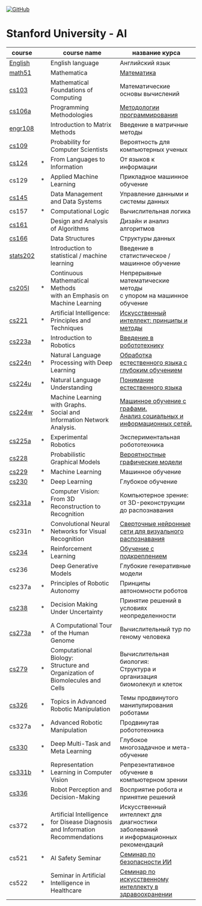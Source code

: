 [![GitHub](https://github.com/AlexandrParkhomenko/ml/blob/main/LicenseStanford.svg)]()
# Stanford University - AI

course                                            | |  course name                                           | название курса
------------------------------------------------  |-| -----------                                            | --------------
[English](https://elt.oup.com/student/englishfile/?cc=ru&selLanguage=ru)  | | English language                                            | Английский язык
[math51](https://web.stanford.edu/class/math51/)  | | Mathematica                                            | [Математика](https://github.com/AlexandrParkhomenko/ai/tree/main/math51)
 [cs103](https://web.stanford.edu/class/cs103/)   | | Mathematical Foundations of Computing                  | Математические основы вычислений
 [cs106a](https://web.stanford.edu/class/cs106a/) | | Programming Methodologies | [Методологии программирования](https://github.com/AlexandrParkhomenko/ai/tree/main/cs106a)
[engr108](https://stanford.edu/class/engr108/)    | | Introduction to Matrix Methods | Введение в матричные методы
 [cs109](https://web.stanford.edu/class/cs109/)   | | Probability for Computer Scientists                    | Вероятность для компьютерных ученых
 [cs124](https://web.stanford.edu/class/cs124/)   |*| From Languages to Information                          | От языков к информации
 cs129[](https://web.stanford.edu/class/cs129/)   |*| Applied Machine Learning                               | Прикладное машинное обучение
 [cs145](https://cs145-fa20.github.io/)           | | Data Management and Data Systems                       | Управление данными и системы данных
 cs157[](https://web.stanford.edu/class/cs157/)   |*| Computational Logic                                    | Вычислительная логика
 [cs161](https://web.stanford.edu/class/cs161/)   | | Design and Analysis of Algorithms                      | Дизайн и анализ алгоритмов
 [cs166](https://web.stanford.edu/class/cs166/)   | | Data Structures                                        | Структуры данных
[stats202](https://stats-202.github.io/)          | | Introduction to statistical / machine learning         | Введение в статистическое / машинное обучение
 [cs205l](https://web.stanford.edu/class/cs205l/) |*| Continuous Mathematical Methods <br>with an Emphasis on Machine Learning | Непрерывные математические методы <br> с упором на машинное обучение
 [cs221](https://web.stanford.edu/class/cs221/)   |*| Artificial Intelligence: Principles and Techniques     | [Искусственный интеллект: принципы и методы](https://github.com/AlexandrParkhomenko/ai/tree/main/cs221)
 [cs223a](https://web.stanford.edu/class/cs223a/) |*| Introduction to Robotics                               | [Введение в робототехнику](https://github.com/AlexandrParkhomenko/ai/blob/main/cs223a/README.md)
 [cs224n](https://web.stanford.edu/class/cs224n/) |*| Natural Language Processing with Deep Learning         | [Обработка естественного языка с глубоким обучением](https://github.com/AlexandrParkhomenko/ai/tree/main/cs224n)
 [cs224u](https://web.stanford.edu/class/cs224u/) |*| Natural Language Understanding                         | [Понимание естественного языка](https://github.com/AlexandrParkhomenko/ai/tree/main/cs224u)
 [cs224w](https://web.stanford.edu/class/cs224w/) |*| Machine Learning with Graphs. <br>Social and Information Network Analysis. | [Машинное обучение с графами. <br>Анализ социальных и информационных сетей.](https://github.com/AlexandrParkhomenko/ai/tree/main/cs224w)
 [cs225a](https://web.stanford.edu/class/cs225a/) |*| Experimental Robotics                                  | Экспериментальная робототехника
 [cs228](https://web.stanford.edu/class/cs228/)  | | Probabilistic Graphical Models                         | [Вероятностные графические модели](https://github.com/AlexandrParkhomenko/ai/tree/main/cs228)
 [cs229](https://web.stanford.edu/class/cs229/)  |*| Machine Learning                                       | Машинное обучение
 [cs230](https://web.stanford.edu/class/cs230/)  |*| Deep Learning                                          | Глубокое обучение
 [cs231a](https://web.stanford.edu/class/cs231a/) |*| Computer Vision: From 3D Reconstruction to Recognition | Компьютерное зрение: от 3D-реконструкции до распознавания
 cs231n[](https://web.stanford.edu/class/cs231n/) |*| Convolutional Neural Networks for Visual Recognition   | [Сверточные нейронные сети для визуального распознавания](https://github.com/AlexandrParkhomenko/ai/tree/main/cs231n/ru)
 [cs234](http://web.stanford.edu/class/cs234/index.html)  |*| Reinforcement Learning                        | [Обучение с подкреплением](https://github.com/AlexandrParkhomenko/ai/tree/main/cs234)
 cs236[](https://web.stanford.edu/class/cs236/)  | | Deep Generative Models                                 | Глубокие генеративные модели
 cs237a[](https://web.stanford.edu/class/cs237a/) |*| Principles of Robotic Autonomy                         | Принципы автономности роботов
 [cs238](https://web.stanford.edu/class/cs238/)  |*| Decision Making Under Uncertainty                      | Принятие решений в условиях неопределенности
 [cs273a](https://web.stanford.edu/class/cs273a/) |*| A Computational Tour of the Human Genome               | Вычислительный тур по геному человека
 [cs279](https://web.stanford.edu/class/cs279/)  |*| Computational Biology: <br>Structure and Organization of Biomolecules and Cells | Вычислительная биология: <br>Структура и организация биомолекул и клеток
 [cs326](https://web.stanford.edu/class/cs326/)  |*| Topics in Advanced Robotic Manipulation                | Темы продвинутого манипулирования роботами
 cs327a[](https://web.stanford.edu/class/cs327a/) |*| Advanced Robotic Manipulation                          | Продвинутая робототехника
 [cs330](https://web.stanford.edu/class/cs330/)  |*| Deep Multi-Task and Meta Learning                      | Глубокое многозадачное и мета-обучение
 [cs331b](https://web.stanford.edu/class/cs331b/) |*| Representation Learning in Computer Vision             | Репрезентативное обучение в компьютерном зрении
 [cs336](https://web.stanford.edu/class/cs336/)  | | Robot Perception and Decision-Making                   | Восприятие робота и принятие решений
 cs372[](https://web.stanford.edu/class/cs372/)  |*| Artificial Intelligence for Disease Diagnosis <br>and Information Recommendations | Искусственный интеллект для диагностики заболеваний <br>и информационных рекомендаций
 cs521                                           |*| AI Safety Seminar                                      | [Семинар по безопасности ИИ](https://github.com/AlexandrParkhomenko/ai/tree/main/cs521)
 cs522                                           |*| Seminar in Artificial Intelligence in Healthcare       | [Семинар по искусственному интеллекту в здравоохранении](https://github.com/AlexandrParkhomenko/ai/tree/main/cs522)
 
<!-- ycs0002 | | [Game Theory II](https://online.stanford.edu/courses/soe-ycs0002-game-theory) | Теория игр

[cs](https://cs.stanford.edu/academics/courses) platform:[mc](https://moderncampus.com/products/destiny-one.html)

- https://www.spyder-ide.org/
- https://orangedatamining.com/
- https://www.rstudio.com/
 -->
